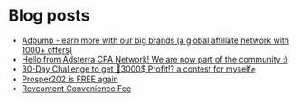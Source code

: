# Blog posts
<!-- BLOG-POST-LIST:START -->
- [Adpump - earn more with our big brands &lpar;a global affiliate network with 1000+ offers&rpar;](https://afflift.com/f/threads/adpump-earn-more-with-our-big-brands-a-global-affiliate-network-with-1000-offers.9833/)
- [Hello from Adsterra CPA Network! We are now part of the community :&rpar;](https://afflift.com/f/threads/hello-from-adsterra-cpa-network-we-are-now-part-of-the-community.10002/)
- [30-Day Challenge to get 🎯3000$ Profit⁉ a contest for myself✊](https://afflift.com/f/threads/30-day-challenge-to-get-%F0%9F%8E%AF3000-profit%E2%81%89-a-contest-for-myself%E2%9C%8A.9419/)
- [Prosper202 is FREE again](https://afflift.com/f/threads/prosper202-is-free-again.4028/)
- [Revcontent Convenience Fee](https://afflift.com/f/threads/revcontent-convenience-fee.10005/)
<!-- BLOG-POST-LIST:END -->
